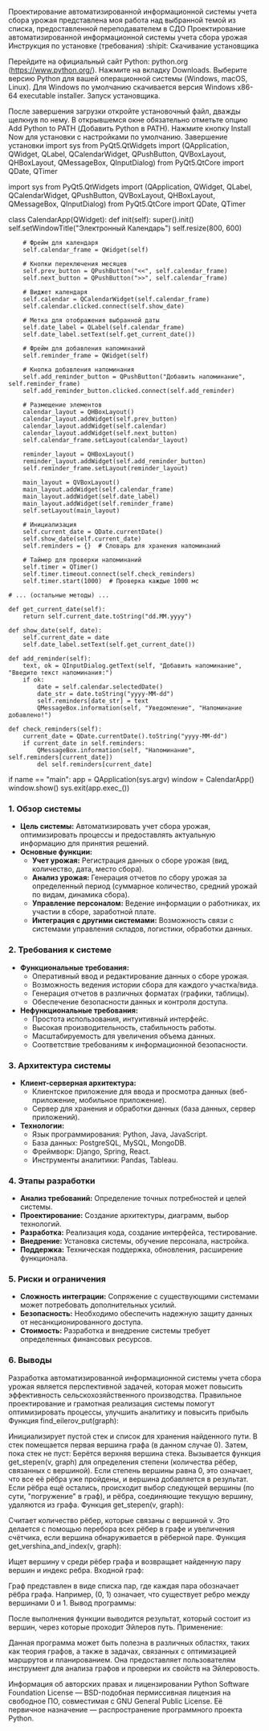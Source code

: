 Проектирование автоматизированной информационной системы учета сбора урожая представлена моя работа над выбранной темой из списка, предоставленной переподавателем в СДО
Проектирование автоматизированной информационной системы учета сбора урожая
Инструкция по установке (требования) :shipit:
Скачивание установщика

Перейдите на официальный сайт Python: python.org (https://www.python.org/).
Нажмите на вкладку Downloads.
Выберите версию Python для вашей операционной системы (Windows, macOS, Linux). Для Windows по умолчанию скачивается версия Windows x86-64 executable installer.
Запуск установщика.

После завершения загрузки откройте установочный файл, дважды щелкнув по нему.
В открывшемся окне обязательно отметьте опцию Add Python to PATH (Добавить Python в PATH).
Нажмите кнопку Install Now для установки с настройками по умолчанию.
Завершение установки
import sys
from PyQt5.QtWidgets import (QApplication, QWidget, QLabel, QCalendarWidget, QPushButton, 
                             QVBoxLayout, QHBoxLayout, QMessageBox, QInputDialog)
from PyQt5.QtCore import QDate, QTimer

import sys
from PyQt5.QtWidgets import (QApplication, QWidget, QLabel, QCalendarWidget, QPushButton, 
                             QVBoxLayout, QHBoxLayout, QMessageBox, QInputDialog)
from PyQt5.QtCore import QDate, QTimer

class CalendarApp(QWidget):
    def init(self):
        super().init()
        self.setWindowTitle("Электронный Календарь")
        self.resize(800, 600)

        # Фрейм для календаря
        self.calendar_frame = QWidget(self)

        # Кнопки переключения месяцев
        self.prev_button = QPushButton("<<", self.calendar_frame)
        self.next_button = QPushButton(">>", self.calendar_frame)

        # Виджет календаря
        self.calendar = QCalendarWidget(self.calendar_frame)
        self.calendar.clicked.connect(self.show_date)

        # Метка для отображения выбранной даты
        self.date_label = QLabel(self.calendar_frame)
        self.date_label.setText(self.get_current_date())

        # Фрейм для добавления напоминаний
        self.reminder_frame = QWidget(self)

        # Кнопка добавления напоминания
        self.add_reminder_button = QPushButton("Добавить напоминание", self.reminder_frame)
        self.add_reminder_button.clicked.connect(self.add_reminder)

        # Размещение элементов
        calendar_layout = QHBoxLayout()
        calendar_layout.addWidget(self.prev_button)
        calendar_layout.addWidget(self.calendar)
        calendar_layout.addWidget(self.next_button)
        self.calendar_frame.setLayout(calendar_layout)

        reminder_layout = QHBoxLayout()
        reminder_layout.addWidget(self.add_reminder_button)
        self.reminder_frame.setLayout(reminder_layout)

        main_layout = QVBoxLayout()
        main_layout.addWidget(self.calendar_frame)
        main_layout.addWidget(self.date_label)
        main_layout.addWidget(self.reminder_frame)
        self.setLayout(main_layout)

        # Инициализация
        self.current_date = QDate.currentDate()
        self.show_date(self.current_date)
        self.reminders = {}  # Словарь для хранения напоминаний

        # Таймер для проверки напоминаний
        self.timer = QTimer()
        self.timer.timeout.connect(self.check_reminders)
        self.timer.start(1000)  # Проверка каждые 1000 мс

    # ... (остальные методы) ...

    def get_current_date(self):
        return self.current_date.toString("dd.MM.yyyy")

    def show_date(self, date):
        self.current_date = date
        self.date_label.setText(self.get_current_date())

    def add_reminder(self):
        text, ok = QInputDialog.getText(self, "Добавить напоминание", "Введите текст напоминания:")
        if ok:
            date = self.calendar.selectedDate()
            date_str = date.toString("yyyy-MM-dd")
            self.reminders[date_str] = text
            QMessageBox.information(self, "Уведомление", "Напоминание добавлено!")

    def check_reminders(self):
        current_date = QDate.currentDate().toString("yyyy-MM-dd")
        if current_date in self.reminders:
            QMessageBox.information(self, "Напоминание", self.reminders[current_date])
            del self.reminders[current_date]

if name == "main":
    app = QApplication(sys.argv)
    window = CalendarApp()
    window.show()
    sys.exit(app.exec_())

### 1. Обзор системы

* **Цель системы:** Автоматизировать учет сбора урожая, оптимизировать процессы и предоставлять актуальную информацию для принятия решений. 
* **Основные функции:**
    * **Учет урожая:** Регистрация данных о сборе урожая (вид, количество, дата, место сбора).
    * **Анализ урожая:** Генерация отчетов по сбору урожая за определенный период (суммарное количество, средний урожай по видам, динамика сбора).
    * **Управление персоналом:**  Ведение информации о работниках, их участии в сборе, заработной плате.
    * **Интеграция с другими системами:**  Возможность связи с системами управления складов, логистики, обработки данных.

### 2. Требования к системе

* **Функциональные требования:** 
    *  Оперативный ввод и редактирование данных о сборе урожая.
    *  Возможность ведения истории сбора для каждого участка/вида.
    *  Генерация отчетов в различных форматах (графики, таблицы).
    *  Обеспечение безопасности данных и контроля доступа. 
* **Нефункциональные требования:** 
    *  Простота использования, интуитивный интерфейс.
    *  Высокая производительность, стабильность работы.
    *  Масштабируемость для увеличения объема данных.
    *  Соответствие требованиям к информационной безопасности.

### 3. Архитектура системы

* **Клиент-серверная архитектура:**  
    *  Клиентское приложение для ввода и просмотра данных (веб-приложение, мобильное приложение).
    *  Сервер для хранения и обработки данных (база данных, сервер приложений).
* **Технологии:**
    *  Язык программирования: Python, Java, JavaScript.
    *  База данных: PostgreSQL, MySQL, MongoDB.
    *  Фреймворк: Django, Spring, React.
    *  Инструменты аналитики: Pandas, Tableau.

### 4. Этапы разработки

* **Анализ требований:**  Определение точных потребностей и целей системы.
* **Проектирование:**  Создание архитектуры, диаграмм, выбор технологий.
* **Разработка:**  Реализация кода, создание интерфейса, тестирование.
* **Внедрение:**  Установка системы, обучение персонала,  настройка.
* **Поддержка:**  Техническая поддержка, обновления, расширение функционала.

### 5. Риски и ограничения

* **Сложность интеграции:**  Сопряжение с существующими системами может потребовать дополнительных усилий.
* **Безопасность:**  Необходимо обеспечить надежную защиту данных от несанкционированного доступа.
* **Стоимость:**  Разработка и внедрение системы требует определенных финансовых ресурсов.

### 6. Выводы

Разработка автоматизированной информационной системы учета сбора урожая является  перспективной задачей, которая может повысить эффективность сельскохозяйственного производства.  Правильное проектирование и грамотная реализация системы помогут оптимизировать процессы, улучшить аналитику и повысить прибыль
Функция find_eilerov_put(graph):

Инициализирует пустой стек и список для хранения найденного пути.
В стек помещается первая вершина графа (в данном случае 0).
Затем, пока стек не пуст:
Берётся верхняя вершина стека.
Вызывается функция get_stepen(v, graph) для определения степени (количества рёбер, связанных с вершиной).
Если степень вершины равна 0, это означает, что все её рёбра уже пройдены, и вершина добавляется в результат.
Если рёбра ещё остались, происходит выбор следующей вершины (по сути, "погружение" в граф), и рёбра, соединяющие текущую вершину, удаляются из графа.
Функция get_stepen(v, graph):

Считает количество рёбер, которые связаны с вершиной v. Это делается с помощью перебора всех рёбер в графе и увеличения счётчика, если вершина обнаруживается в рёберной паре.
Функция get_vershina_and_index(v, graph):

Ищет вершину v среди рёбер графа и возвращает найденную пару вершин и индекс ребра.
Входной граф:

Граф представлен в виде списка пар, где каждая пара обозначает рёбра графа. Например, (0, 1) означает, что существует ребро между вершинами 0 и 1.
Вывод программы:

После выполнения функции выводится результат, который состоит из вершин, через которые проходит Эйлеров путь.
Применение:

Данная программа может быть полезна в различных областях, таких как теория графов, а также в задачах, связанных с оптимизацией маршрутов и планированием. Она предоставляет пользователям инструмент для анализа графов и проверки их свойств на Эйлеровость.

Информация об авторских правах и лицензировании
Python Software Foundation License — BSD-подобная пермиссивная лицензия на свободное ПО, совместимая с GNU General Public License. Её первичное назначение — распространение программного проекта Python.

